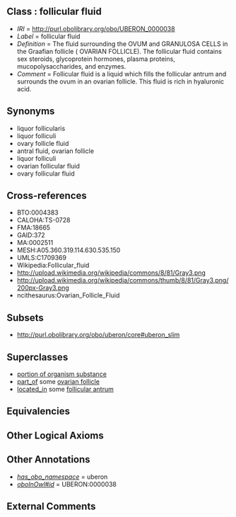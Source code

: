 
## Class : follicular fluid

 * *IRI* = http://purl.obolibrary.org/obo/UBERON_0000038
 * *Label* = follicular fluid
 * *Definition* = The fluid surrounding the OVUM and GRANULOSA CELLS in the Graafian follicle ( OVARIAN FOLLICLE). The follicular fluid contains sex steroids, glycoprotein hormones, plasma proteins, mucopolysaccharides, and enzymes.
 * *Comment* = Follicular fluid is a liquid which fills the follicular antrum and surrounds the ovum in an ovarian follicle. This fluid is rich in hyaluronic acid.

## Synonyms

 * liquor follicularis
 * liquor folliculi
 * ovary follicle fluid
 * antral fluid, ovarian follicle
 * liquor folliculi
 * ovarian follicular fluid
 * ovary follicular fluid

## Cross-references

 * BTO:0004383
 * CALOHA:TS-0728
 * FMA:18665
 * GAID:372
 * MA:0002511
 * MESH:A05.360.319.114.630.535.150
 * UMLS:C1709369
 * Wikipedia:Follicular_fluid
 * http://upload.wikimedia.org/wikipedia/commons/8/81/Gray3.png
 * http://upload.wikimedia.org/wikipedia/commons/thumb/8/81/Gray3.png/200px-Gray3.png
 * ncithesaurus:Ovarian_Follicle_Fluid

## Subsets

 * http://purl.obolibrary.org/obo/uberon/core#uberon_slim

## Superclasses

 * [portion of organism substance](../../UBERON/63/UBERON_0000463.md)
 * [part_of](../../BFO/50/BFO_0000050.md) some [ovarian follicle](../../UBERON/05/UBERON_0001305.md)
 * [located_in](../../RO/25/RO_0001025.md) some [follicular antrum](../../UBERON/39/UBERON_0000039.md)

## Equivalencies


## Other Logical Axioms


## Other Annotations

 * *[has_obo_namespace](../../ce/oboInOwl#hasOBONamespace.md)* = uberon
 * *[oboInOwl#id](../../id/oboInOwl#id.md)* = UBERON:0000038

## External Comments

